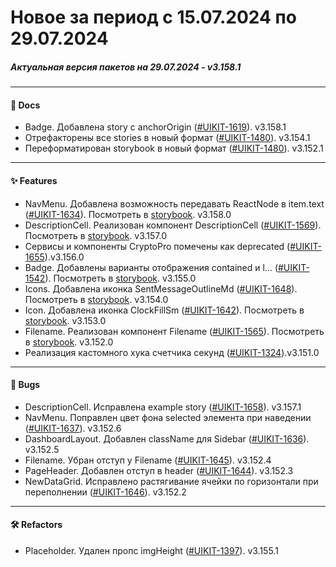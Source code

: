 # Новое за период с 15.07.2024 по 29.07.2024 

##### Актуальная версия пакетов на 29.07.2024 - v3.158.1

--- 

#### 📑 Docs
 - Badge. Добавлена story с anchorOrigin ([#UIKIT-1619](https://track.astral.ru/soft/browse/UIKIT-1619)). v3.158.1
 -  Отрефакторены все stories в новый формат ([#UIKIT-1480](https://track.astral.ru/soft/browse/UIKIT-1480)). v3.154.1
 -  Переформатирован storybook в новый формат ([#UIKIT-1480](https://track.astral.ru/soft/browse/UIKIT-1480)). v3.152.1

--- 

#### ✨ Features
 - NavMenu. Добавлена возможность передавать ReactNode в item.text ([#UIKIT-1634](https://track.astral.ru/soft/browse/UIKIT-1634)). Посмотреть в [storybook](https://main--61baeff6f06230003a88ef8a.chromatic.com/?path=/docs/components-navmenu--docs). v3.158.0
 - DescriptionCell. Реализован компонент DescriptionCell ([#UIKIT-1569](https://track.astral.ru/soft/browse/UIKIT-1569)). Посмотреть в [storybook](https://main--61baeff6f06230003a88ef8a.chromatic.com/?path=/docs/components-descriptioncell--docs). v3.157.0
 -  Сервисы и компоненты CryptoPro помечены как deprecated ([#UIKIT-1655](https://track.astral.ru/soft/browse/UIKIT-1655)).v3.156.0
 -  Badge. Добавлены варианты отображения contained и l… ([#UIKIT-1542](https://track.astral.ru/soft/browse/UIKIT-1542)). Посмотреть в [storybook](https://main--61baeff6f06230003a88ef8a.chromatic.com/?path=/docs/components-badge--docs). v3.155.0
 - Icons. Добавлена иконка SentMessageOutlineMd ([#UIKIT-1648](https://track.astral.ru/soft/browse/UIKIT-1648)). Посмотреть в [storybook](https://main--61baeff6f06230003a88ef8a.chromatic.com/?path=/docs/icons-icons--docs). v3.154.0
 - Icon. Добавлена иконка ClockFillSm ([#UIKIT-1642](https://track.astral.ru/soft/browse/UIKIT-1642)). Посмотреть в [storybook](https://main--61baeff6f06230003a88ef8a.chromatic.com/?path=/docs/components-icon--docs). v3.153.0
 - Filename. Реализован компонент Filename ([#UIKIT-1565](https://track.astral.ru/soft/browse/UIKIT-1565)). Посмотреть в [storybook](https://main--61baeff6f06230003a88ef8a.chromatic.com/?path=/docs/components-filename--docs). v3.152.0
 -  Реализация кастомного хука счетчика секунд ([#UIKIT-1324](https://track.astral.ru/soft/browse/UIKIT-1324)).v3.151.0

--- 

#### 🐞 Bugs
 - DescriptionCell. Исправлена example story ([#UIKIT-1658](https://track.astral.ru/soft/browse/UIKIT-1658)). v3.157.1
 - NavMenu. Поправлен цвет фона selected элемента при наведении ([#UIKIT-1637](https://track.astral.ru/soft/browse/UIKIT-1637)). v3.152.6
 - DashboardLayout. Добавлен className для Sidebar ([#UIKIT-1636](https://track.astral.ru/soft/browse/UIKIT-1636)). v3.152.5
 - Filename. Убран отступ у Filename ([#UIKIT-1645](https://track.astral.ru/soft/browse/UIKIT-1645)). v3.152.4
 - PageHeader. Добавлен отступ в header ([#UIKIT-1644](https://track.astral.ru/soft/browse/UIKIT-1644)). v3.152.3
 - NewDataGrid. Исправлено растягивание ячейки по горизонтали при переполнении ([#UIKIT-1646](https://track.astral.ru/soft/browse/UIKIT-1646)). v3.152.2

--- 

#### 🛠 Refactors
 -  Placeholder. Удален пропс imgHeight ([#UIKIT-1397](https://track.astral.ru/soft/browse/UIKIT-1397)). v3.155.1